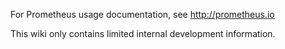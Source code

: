 For Prometheus usage documentation, see http://prometheus.io

This wiki only contains limited internal development information.